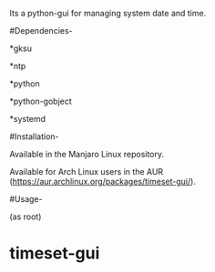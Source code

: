 Its a python-gui for managing system date and time.

#Dependencies-

*gksu

*ntp

*python

*python-gobject

*systemd

#Installation-

Available in the Manjaro Linux repository. 

Available for Arch Linux users in the AUR (https://aur.archlinux.org/packages/timeset-gui/).

#Usage-

(as root)
 # timeset-gui
